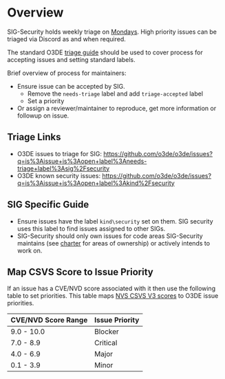 
# Overview

SIG-Security holds weekly triage on [Mondays](https://lists.o3de.org/g/o3de-calendar/calendar). High priority issues can be triaged via Discord as and when required.

The standard O3DE [triage guide](https://github.com/o3de/community/) should be used to cover process for accepting issues and setting standard labels.

Brief overview of process for maintainers:
* Ensure issue can be accepted by SIG. 
    * Remove the `needs-triage` label and add `triage-accepted` label
    * Set a priority
* Or assign a reviewer/maintainer to reproduce, get more information or followup on issue.

## Triage Links
* O3DE issues to triage for SIG: https://github.com/o3de/o3de/issues?q=is%3Aissue+is%3Aopen+label%3Aneeds-triage+label%3Asig%2Fsecurity
* O3DE known security issues: https://github.com/o3de/o3de/issues?q=is%3Aissue+is%3Aopen+label%3Akind%2Fsecurity

## SIG Specific Guide
* Ensure issues have the label `kind\security` set on them. SIG security uses this label to find issues assigned to other SIGs.
* SIG-Security should only own issues for code areas SIG-Security maintains (see [charter](https://github.com/o3de/sig-security/blob/main/governance/SIG%20Security%20Charter.md) for areas of ownership) or actively intends to work on.

## Map CSVS Score to Issue Priority
If an issue has a CVE/NVD score associated with it then use the following table to set priorities. This table maps
[NVS CSVS V3 scores](https://nvd.nist.gov/vuln-metrics/cvss) to O3DE issue priorities.

| CVE/NVD Score Range | Issue Priority |
|---------------------|----------------|
| 9.0 - 10.0          | Blocker        |
| 7.0 - 8.9           | Critical       |
| 4.0 - 6.9           | Major          |
| 0.1 - 3.9           | Minor          |


